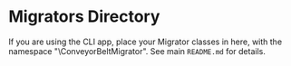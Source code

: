 # Migrators Directory

If you are using the CLI app, place your Migrator classes in here, with the namespace "\ConveyorBeltMigrator". See
main `README.md` for details.
